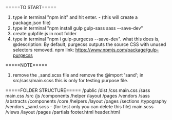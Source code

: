 =====TO START=====
1. type in terminal "npm init" and hit enter. - (this will create a package.json file)
2. type in terminal "npm install gulp gulp-sass sass --save-dev"
3. create gulpfile.js in root folder
4. type in terminal "npm i gulp-purgecss --save-dev". what this does is, 
    @description:
        By default, purgecss outputs the source CSS with unused selectors removed.
        npm link: https://www.npmjs.com/package/gulp-purgecss


=====NOTE=====
1. remove the _sand.scss file and remove the @import 'sand'; in src/sass/main.scss this is only for testing purpose file.

=====FOLDER STRUCTURE=====
/public
    /dist
        /css
            main.css
/sass
    main.css
/src
    /js
        /components
        /helper
        /layout
        /pages
        /vendors
    /sass
        /abstracts
        /components
        /core
        /helpers
        /layout
        /pages
        /sections
        /typography
        /vendors
        _sand.scss - (for test only you can delete this file)
        main.scss
/views
    /layout
    /pages
    /partials
        footer.html
        header.html

